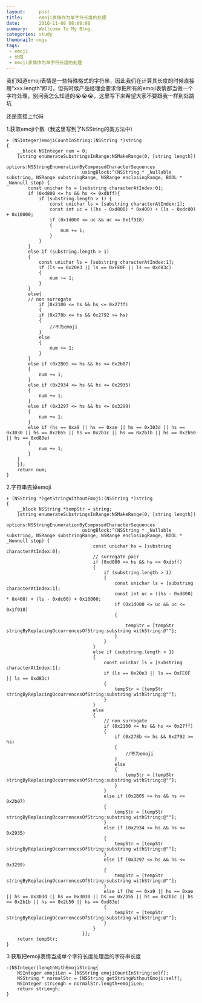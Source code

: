 ```yaml
---
layout:     post
title:      emoji表情作为单字符长度的处理
date:       2016-11-08 08:08:08
summary:    Wellcome To My Blog.
categories: study
thumbnail: cogs
tags:
 - emoji
 - 长度
 - emoji表情作为单字符长度的处理
---
```


我们知道emoji表情是一些特殊格式的字符串，因此我们在计算其长度的时候直接用“xxx.length”即可，但有时候产品经理会要求你把所有的emoji表情都当做一个字符处理，别问我怎么知道的😭😭😭，这里写下来希望大家不要跟我一样到处跳坑

还是直接上代码

1.获取emoji个数（我这里写到了NSString的类方法中）

	+ (NSInteger)emojiCountInString:(NSString *)string
	{
	    __block NSInteger num = 0;
	    [string enumerateSubstringsInRange:NSMakeRange(0, [string length])
	                               options:NSStringEnumerationByComposedCharacterSequences
	                            usingBlock:^(NSString * _Nullable substring, NSRange substringRange, NSRange enclosingRange, BOOL * _Nonnull stop) {
			const unichar hs = [substring characterAtIndex:0];
			if (0xd800 <= hs && hs <= 0xdbff){
				if (substring.length > 1) {
					const unichar ls = [substring characterAtIndex:1];
				    const int uc = ((hs - 0xd800) * 0x400) + (ls - 0xdc00) + 0x10000;
					if (0x1d000 <= uc && uc <= 0x1f918)
					{
						num += 1;
					}
				}
			}
			else if (substring.length > 1)
			{
				const unichar ls = [substring characterAtIndex:1];
				if (ls == 0x20e3 || ls == 0xFE0F || ls == 0xd83c)
				{
					num += 1;
				}
			}
		    else{
			// non surrogate
				if (0x2100 <= hs && hs <= 0x27ff)
				{
				if (0x278b <= hs && 0x2792 >= hs)
				{
					//不为emoji
				}
				else
				{
					num += 1;
				}
			}
			else if (0x2B05 <= hs && hs <= 0x2b07)
			{
				num += 1;
			}
			else if (0x2934 <= hs && hs <= 0x2935)
			{
				num += 1;
			}
			else if (0x3297 <= hs && hs <= 0x3299)
			{
				num += 1;
			}
			else if (hs == 0xa9 || hs == 0xae || hs == 0x303d || hs == 0x3030 || hs == 0x2b55 || hs == 0x2b1c || hs == 0x2b1b || hs == 0x2b50 || hs == 0xd83e)
			{
				num += 1;
			}
		}
		}];
	    return num;
	}


2.字符串去掉emoji

	+ (NSString *)getStringWithoutEmoji:(NSString *)string
	{
	    __block NSString *tempStr = string;
	    [string enumerateSubstringsInRange:NSMakeRange(0, [string length])
	                               options:NSStringEnumerationByComposedCharacterSequences
	                            usingBlock:^(NSString * _Nullable substring, NSRange substringRange, NSRange enclosingRange, BOOL * _Nonnull stop) {
	                                const unichar hs = [substring characterAtIndex:0];
	                                // surrogate pair
	                                if (0xd800 <= hs && hs <= 0xdbff)
	                                {
	                                    if (substring.length > 1)
	                                    {
	                                        const unichar ls = [substring characterAtIndex:1];
	                                        const int uc = ((hs - 0xd800) * 0x400) + (ls - 0xdc00) + 0x10000;
	                                        if (0x1d000 <= uc && uc <= 0x1f918)
	                                        {
	
	                                            tempStr = [tempStr stringByReplacingOccurrencesOfString:substring withString:@""];
	                                        }
	                                    }
	                                }
	                                else if (substring.length > 1)
	                                {
	                                    const unichar ls = [substring characterAtIndex:1];
	                                    if (ls == 0x20e3 || ls == 0xFE0F || ls == 0xd83c)
	                                    {
	                                        tempStr = [tempStr stringByReplacingOccurrencesOfString:substring withString:@""];
	                                    }
	                                }
	                                else
	                                {
	                                    // non surrogate
	                                    if (0x2100 <= hs && hs <= 0x27ff)
	                                    {
	                                        if (0x278b <= hs && 0x2792 >= hs)
	                                        {
	                                            //不为emoji
	                                        }
	                                        else
	                                        {
	                                            tempStr = [tempStr stringByReplacingOccurrencesOfString:substring withString:@""];
	                                        }
	                                    }
	                                    else if (0x2B05 <= hs && hs <= 0x2b07)
	                                    {
	                                        tempStr = [tempStr stringByReplacingOccurrencesOfString:substring withString:@""];
	                                    }
	                                    else if (0x2934 <= hs && hs <= 0x2935)
	                                    {
	                                        tempStr = [tempStr stringByReplacingOccurrencesOfString:substring withString:@""];
	                                    }
	                                    else if (0x3297 <= hs && hs <= 0x3299)
	                                    {
	                                        tempStr = [tempStr stringByReplacingOccurrencesOfString:substring withString:@""];
	                                    }
	                                    else if (hs == 0xa9 || hs == 0xae || hs == 0x303d || hs == 0x3030 || hs == 0x2b55 || hs == 0x2b1c || hs == 0x2b1b || hs == 0x2b50 || hs == 0xd83e)
	                                    {
	                                        tempStr = [tempStr stringByReplacingOccurrencesOfString:substring withString:@""];
	                                    }
	                                }
	                            }];
	    return tempStr;
	}

3.获取把emoji表情当成单个字符长度处理后的字符串长度

	-(NSInteger)lengthWithEmojiString{
	    NSInteger emojiLen = [NSString emojiCountInString:self];
	    NSString * normalStr = [NSString getStringWithoutEmoji:self];
	    NSInteger strLengh = normalStr.length+emojiLen;
	    return strLengh;
	}













